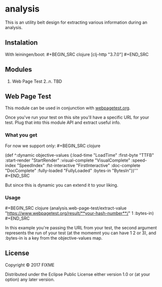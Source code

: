 # analysis

This is an utility belt design for extracting various information during an analysis.

## Instalation
With leiningen/boot:
#+BEGIN_SRC clojure
[clj-http "3.7.0"]
#+END_SRC

## Modules
1. Web Page Test
2..n. TBD

## Web Page Test
This module can be used in conjunction with [webpagetest.org](https://www.webpagetest.org).

Once you've run your test on this site you'll have a specific URL for your test.
Plug that into this module API and extract useful info.

### What you get
For now we support only:
#+BEGIN_SRC clojure

(def ^:dynamic objective-values {:load-time "LoadTime"
                                 :first-byte "TTFB"
                                 :start-render "StartRender"
                                 :visual-complete "VisualComplete"
                                 :speed-index "SpeedIndex"
                                 :fst-interactive "FirstInteractive"
                                 :doc-complete "DocComplete"
                                 :fully-loaded "FullyLoaded"
                                 :bytes-in "BytesIn"})'''
#+END_SRC

But since this is dynamic you can extend it to your liking.

### Usage

#+BEGIN_SRC clojure
(analysis.web-page-test/extract-value "https://www.webpagetest.org/result/**your-hash-number**/" 1 :bytes-in)
#+END_SRC

In this example you're passing the URL from your test, the second argument represents the run of your test (at the momemnt you can have 1 2 or 3), and :bytes-in is a key from the objective-values map.

## License

Copyright © 2017 FIXME

Distributed under the Eclipse Public License either version 1.0 or (at
your option) any later version.
